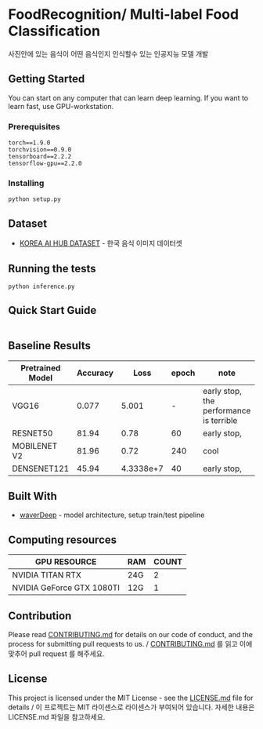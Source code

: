# FoodRecognition/ Multi-label Food Classification
사진안에 있는 음식이 어떤 음식인지 인식할수 있는 인공지능 모델 개발

## Getting Started
You can start on any computer that can learn deep learning.
If you want to learn fast, use GPU-workstation.
### Prerequisites
```
torch==1.9.0
torchvision==0.9.0
tensorboard==2.2.2
tensorflow-gpu==2.2.0
```

### Installing
```
python setup.py
```

## Dataset
- [KOREA AI HUB DATASET](https://aihub.or.kr/aidata/13594) - 한국 음식 이미지 데이터셋 
## Running the tests
```
python inference.py
```

## Quick Start Guide
```

```
## Baseline Results
| Pretrained Model | Accuracy | Loss      | epoch | note                                   |
|------------------|----------|-----------|-------|----------------------------------------|
| VGG16            | 0.077    | 5.001     | -     | early stop, the performance is terrible |
| RESNET50         | 81.94    | 0.78      | 60    | early stop,                            |
| MOBILENET V2     | 81.96    | 0.72      | 240   | cool                                   |
|  DENSENET121     | 45.94    | 4.3338e+7 | 40    | early stop,                            |

## Built With
* [waverDeep](https://github.com/waverDeep) - model architecture, setup train/test pipeline

## Computing resources
| GPU RESOURCE              | RAM     | COUNT |
|---------------------------|---------|-------|
| NVIDIA TITAN RTX          | 24G     | 2     |
| NVIDIA GeForce GTX 1080TI | 12G     | 1     |
## Contribution
Please read [CONTRIBUTING.md](https://gist.github.com/PurpleBooth/b24679402957c63ec426) for details on our code of conduct, and the process for submitting pull requests to us. / [CONTRIBUTING.md](https://gist.github.com/PurpleBooth/b24679402957c63ec426) 를 읽고 이에 맞추어 pull request 를 해주세요.

## License
This project is licensed under the MIT License - see the [LICENSE.md](https://gist.github.com/PurpleBooth/LICENSE.md) file for details / 이 프로젝트는 MIT 라이센스로 라이센스가 부여되어 있습니다. 자세한 내용은 LICENSE.md 파일을 참고하세요.
